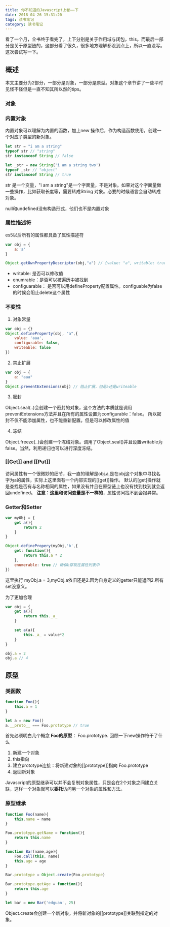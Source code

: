 ```yaml
---
title: 你不知道的Javascript上卷——下
date: 2018-04-26 15:31:20
tags: 读书笔记
category: 读书笔记
---
```

看了一个月，全书终于看完了，上下分别是关于作用域与闭包，this。而最后一部分是关于原型链的，这部分看了很久，很多地方理解都没到点上，所以一直没写。这次尝试写一下。

## 概述
本文主要分为2部分，一部分是对象，一部分是原型。对象这个章节讲了一些平时见怪不怪但是一直不知其所以然的tips。

### 对象

### 内置对象
内置对象可以理解为内置的函数，加上new 操作后，作为构造函数使用，创建一个对应子类型的新对象。
```js
let str = "i am a string"
typeof str // "string"
str instanceof String // false

let _str = new String('i am a string two')
typeof _str // "object"
str instanceof String // true
```
str 是一个变量，"i am a string"是一个字面量，不是对象。如果对这个字面量做一些操作，比如获取长度等，需要转成String 对象。必要的时候语言会自动转成对象。

null和undefined没有构造形式，他们也不是内置对象

### 属性描述符
es5以后所有的属性都具备了属性描述符
```js
var obj = {
	a:'a'
}

Object.getOwnPropertyDescriptor(obj,"a") // {value: "a", writable: true, enumerable: true, configurable: true}
```

* writable: 是否可以修改值
* enumrable：是否可以被遍历中被找到
* configuarable： 是否可以用defineProperty配置属性。configuable为false的时候会阻止delete这个属性

### 不变性
1. 对象常量
```js
var obj = {}
Object.defineProperty(obj, "a",{
	value: 'aaa',
	configurable: false,
	writeable: false
})
```

2. 禁止扩展
```js
var obj = {
    a: "aaa"
}
Object.preventExtensions(obj) // 阻止扩展，但是a还是writeable
```

3. 密封

Object.seal(..)会创建一个密封的对象，这个方法的本质就是调用preventExtensions方法并且在所有的属性设置为configurable：false。
所以密封不仅不能添加属性，也不能重新配置。但是可以修改属性的值

4. 冻结

Object.freeze(..)会创建一个冻结对象。调用了Object.seal()并且设置writable为false。当然，利用递归也可以进行深度冻结。

### [[Get]] and [[Put]]

访问属性有一个很微妙的细节，我一直的理解是obj.a,是在obj这个对象中寻找名字为a的属性，实际上这里面有一个内部实现的[[get]]操作。
默认的[get]操作就是查找是否有与名称相同的属性，如果没有并且在原型链上也没有找到找到就会返回undefined。
**注意：这里和访问变量是不一样的**，属性访问找不到会报异常。

### Getter和Setter

```js
var myObj = {
    get a(){
        return 2
    }
}

Object.definePropery(myObj,'b',{
    get: function(){
        return this.a * 2
    },
    enumerable: true // 确保b穿现在属性列表中
})
```
这里执行 myObj.a = 3,myObj.a依旧还是2.因为自身定义的getter只能返回2.所有set没意义。

为了更加合理
```js
var obj = {
    get a(){
        return this._a_
    }

    set a(a){
        this._a_ = value*2
    }
}

obj.a = 2
obj.a // 4
```

## 原型

### 类函数

```js
function Foo(){
    this.a = 1
}

let a = new Foo()
a.__proto__ === Foo.prototype // true
```
首先必须明白几个概念 **Foo的原型**： Foo.prototype.
回顾一下new操作符干了什么
1. 新建一个对象
2. this指向
3. 建立prototype连接：将新建对象的[[prototype]]指向 Foo.prototype
4. 返回新对象

Javascript的原型继承可以并不会复制对象属性，只是会在2个对象之间建立关联，这样一个对象就可以**委托**访问另一个对象的属性和方法。

### 原型继承
```js
function Foo(name){
	this.name = name
}

Foo.prototype.getName = function(){
	return this.name
}

function Bar(name,age){
	Foo.call(this, name)
	this.age = age
}

Bar.prototype = Object.create(Foo.prototype)

Bar.prototype.getAge = function(){
	return this.age
}

let bar = new Bar('edguan', 25)
```
Object.create会创建一个新对象，并将新对象的[[prototype]]关联到指定的对象。